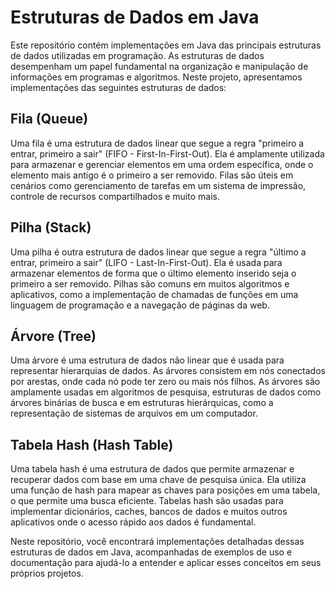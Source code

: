 
# Estruturas de Dados em Java

Este repositório contém implementações em Java das principais estruturas de dados utilizadas em programação. As estruturas de dados desempenham um papel fundamental na organização e manipulação de informações em programas e algoritmos. Neste projeto, apresentamos implementações das seguintes estruturas de dados:

## Fila (Queue)

Uma fila é uma estrutura de dados linear que segue a regra "primeiro a entrar, primeiro a sair" (FIFO - First-In-First-Out). Ela é amplamente utilizada para armazenar e gerenciar elementos em uma ordem específica, onde o elemento mais antigo é o primeiro a ser removido. Filas são úteis em cenários como gerenciamento de tarefas em um sistema de impressão, controle de recursos compartilhados e muito mais.

## Pilha (Stack)

Uma pilha é outra estrutura de dados linear que segue a regra "último a entrar, primeiro a sair" (LIFO - Last-In-First-Out). Ela é usada para armazenar elementos de forma que o último elemento inserido seja o primeiro a ser removido. Pilhas são comuns em muitos algoritmos e aplicativos, como a implementação de chamadas de funções em uma linguagem de programação e a navegação de páginas da web.

## Árvore (Tree)

Uma árvore é uma estrutura de dados não linear que é usada para representar hierarquias de dados. As árvores consistem em nós conectados por arestas, onde cada nó pode ter zero ou mais nós filhos. As árvores são amplamente usadas em algoritmos de pesquisa, estruturas de dados como árvores binárias de busca e em estruturas hierárquicas, como a representação de sistemas de arquivos em um computador.

## Tabela Hash (Hash Table)

Uma tabela hash é uma estrutura de dados que permite armazenar e recuperar dados com base em uma chave de pesquisa única. Ela utiliza uma função de hash para mapear as chaves para posições em uma tabela, o que permite uma busca eficiente. Tabelas hash são usadas para implementar dicionários, caches, bancos de dados e muitos outros aplicativos onde o acesso rápido aos dados é fundamental.

Neste repositório, você encontrará implementações detalhadas dessas estruturas de dados em Java, acompanhadas de exemplos de uso e documentação para ajudá-lo a entender e aplicar esses conceitos em seus próprios projetos.

